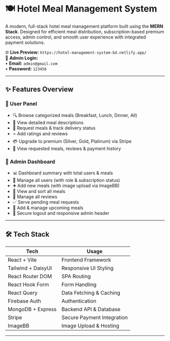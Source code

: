 # 🍽️ Hotel Meal Management System

A modern, full-stack hotel meal management platform built using the **MERN Stack**. Designed for efficient meal distribution, subscription-based premium access, admin control, and smooth user experience with integrated payment solutions.

🌐 **Live Preview:** `https://hotel-management-system-bd.netlify.app/`  
🔐 **Admin Login:**  
• **Email:** `admin@gmail.com`  
• **Password:** `123456`

---

## ✨ Features Overview

### 🔹 User Panel
- 🔍 Browse categorized meals (Breakfast, Lunch, Dinner, All)
- 📝 View detailed meal descriptions
- 📩 Request meals & track delivery status
- ⭐ Add ratings and reviews
- 💳 Upgrade to premium (Silver, Gold, Platinum) via Stripe
- 📁 View requested meals, reviews & payment history

### 🔸 Admin Dashboard
- 📊 Dashboard summary with total users & meals
- 👥 Manage all users (with role & subscription status)
- ➕ Add new meals (with image upload via ImageBB)
- 📃 View and sort all meals
- 💬 Manage all reviews
- ✅ Serve pending meal requests
- 📅 Add & manage upcoming meals
- 🔐 Secure logout and responsive admin header

---

## 🛠️ Tech Stack

| Tech                | Usage                         |
|---------------------|-------------------------------|
| React + Vite        | Frontend Framework            |
| Tailwind + DaisyUI  | Responsive UI Styling         |
| React Router DOM    | SPA Routing                   |
| React Hook Form     | Form Handling                 |
| React Query         | Data Fetching & Caching       |
| Firebase Auth       | Authentication                |
| MongoDB + Express   | Backend API & Database        |
| Stripe              | Secure Payment Integration    |
| ImageBB             | Image Upload & Hosting        |

---


